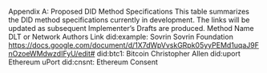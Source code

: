 Appendix A: Proposed DID Method Specifications This table summarizes the DID method specifications currently in development. The links will be updated as subsequent Implementer’s Drafts are produced. Method Name DLT or Network Authors Link did:example: Sovrin Sovrin Foundation https://docs.google.com/document/d/1X7dWpVvskGRpk05yyPEMd1uqaJ9FnOzoeWMdwzdIFyU/edit# did:btc1: Bitcoin Christopher Allen did:uport Ethereum uPort did:cnsnt: Ethereum Consent
